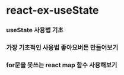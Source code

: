 # react-ex-useState

### useState 사용법 기초
### 가장 기초적인 사용법 좋아요버튼 만들어보기
### for문을 못쓰는 react map 함수 사용해보기
